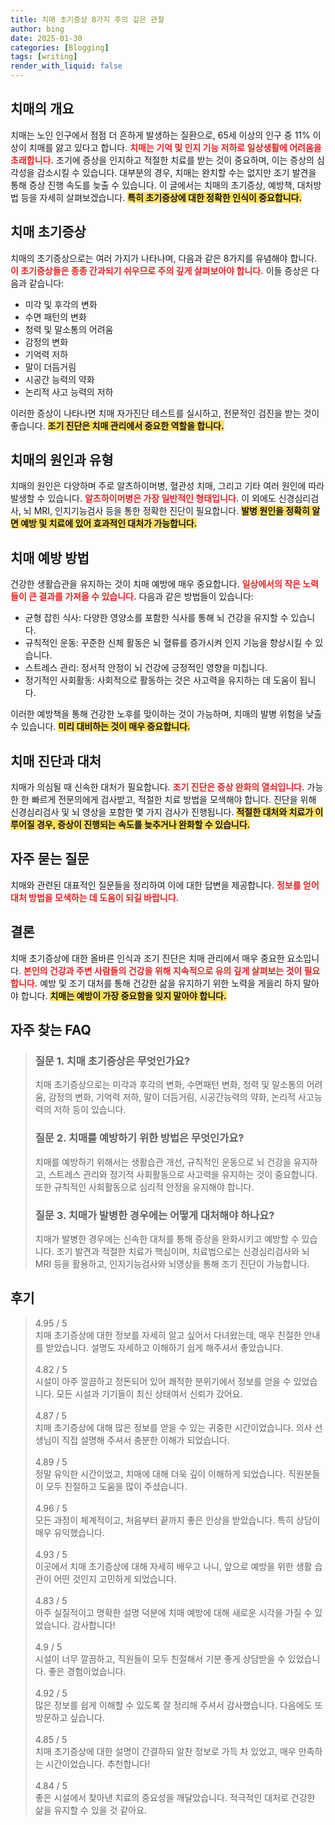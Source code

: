 ```yaml
---
title: 치매 초기증상 8가지 주의 깊은 관찰
author: bing
date: 2025-01-30
categories: [Blogging]
tags: [writing]
render_with_liquid: false
---
```



<h2 id='치매의 개요'>치매의 개요</h2>

<p>치매는 노인 인구에서 점점 더 흔하게 발생하는 질환으로, 65세 이상의 인구 중 11% 이상이 치매를 앓고 있다고 합니다. <b><span style="color: #ee2323;">치매는 기억 및 인지 기능 저하로 일상생활에 어려움을 초래합니다.</span></b> 조기에 증상을 인지하고 적절한 치료를 받는 것이 중요하며, 이는 증상의 심각성을 감소시킬 수 있습니다. 대부분의 경우, 치매는 완치할 수는 없지만 조기 발견을 통해 증상 진행 속도를 늦출 수 있습니다. 이 글에서는 치매의 초기증상, 예방책, 대처방법 등을 자세히 살펴보겠습니다. <b><span style="background-color: #ffe066;">특히 초기증상에 대한 정확한 인식이 중요합니다.</span></b></p>

<h2 id='치매 초기증상'>치매 초기증상</h2>

<p>치매의 초기증상으로는 여러 가지가 나타나며, 다음과 같은 8가지를 유념해야 합니다. <b><span style="color: #ee2323;">이 초기증상들은 종종 간과되기 쉬우므로 주의 깊게 살펴보아야 합니다.</span></b> 이들 증상은 다음과 같습니다:</p>

<ul>
    <li>미각 및 후각의 변화</li>
    <li>수면 패턴의 변화</li>
    <li>청력 및 말소통의 어려움</li>
    <li>감정의 변화</li>
    <li>기억력 저하</li>
    <li>말이 더듬거림</li>
    <li>시공간 능력의 약화</li>
    <li>논리적 사고 능력의 저하</li>
</ul>

<p>이러한 증상이 나타나면 치매 자가진단 테스트를 실시하고, 전문적인 검진을 받는 것이 좋습니다. <b><span style="background-color: #ffe066;">조기 진단은 치매 관리에서 중요한 역할을 합니다.</span></b></p>

<h2 id='치매의 원인과 유형'>치매의 원인과 유형</h2>

<p>치매의 원인은 다양하며 주로 알츠하이머병, 혈관성 치매, 그리고 기타 여러 원인에 따라 발생할 수 있습니다. <b><span style="color: #ee2323;">알츠하이머병은 가장 일반적인 형태입니다.</span></b> 이 외에도 신경심리검사, 뇌 MRI, 인지기능검사 등을 통한 정확한 진단이 필요합니다. <b><span style="background-color: #ffe066;">발병 원인을 정확히 알면 예방 및 치료에 있어 효과적인 대처가 가능합니다.</span></b></p>

<h2 id='치매 예방 방법'>치매 예방 방법</h2>

<p>건강한 생활습관을 유지하는 것이 치매 예방에 매우 중요합니다. <b><span style="color: #ee2323;">일상에서의 작은 노력들이 큰 결과를 가져올 수 있습니다.</span></b> 다음과 같은 방법들이 있습니다:</p>

<ul>
    <li>균형 잡힌 식사: 다양한 영양소를 포함한 식사를 통해 뇌 건강을 유지할 수 있습니다.</li>
    <li>규칙적인 운동: 꾸준한 신체 활동은 뇌 혈류를 증가시켜 인지 기능을 향상시킬 수 있습니다.</li>
    <li>스트레스 관리: 정서적 안정이 뇌 건강에 긍정적인 영향을 미칩니다.</li>
    <li>정기적인 사회활동: 사회적으로 활동하는 것은 사고력을 유지하는 데 도움이 됩니다.</li>
</ul>

<p>이러한 예방책을 통해 건강한 노후를 맞이하는 것이 가능하며, 치매의 발병 위험을 낮출 수 있습니다. <b><span style="background-color: #ffe066;">미리 대비하는 것이 매우 중요합니다.</span></b></p>

<h2 id='치매 진단과 대처'>치매 진단과 대처</h2>

<p>치매가 의심될 때 신속한 대처가 필요합니다. <b><span style="color: #ee2323;">조기 진단은 증상 완화의 열쇠입니다.</span></b> 가능한 한 빠르게 전문의에게 검사받고, 적절한 치료 방법을 모색해야 합니다. 진단을 위해 신경심리검사 및 뇌 영상을 포함한 몇 가지 검사가 진행됩니다. <b><span style="background-color: #ffe066;">적절한 대처와 치료가 이루어질 경우, 증상이 진행되는 속도를 늦추거나 완화할 수 있습니다.</span></b></p>

<h2 id='자주 묻는 질문'>자주 묻는 질문</h2>

<p>치매와 관련된 대표적인 질문들을 정리하여 이에 대한 답변을 제공합니다. <b><span style="color: #ee2323;">정보를 얻어 대처 방법을 모색하는 데 도움이 되길 바랍니다.</span></b></p>

<h2 id='결론'>결론</h2>

<p>치매 초기증상에 대한 올바른 인식과 조기 진단은 치매 관리에서 매우 중요한 요소입니다. <b><span style="color: #ee2323;">본인의 건강과 주변 사람들의 건강을 위해 지속적으로 유의 깊게 살펴보는 것이 필요합니다.</span></b> 예방 및 조기 대처를 통해 건강한 삶을 유지하기 위한 노력을 게을리 하지 말아야 합니다. <b><span style="background-color: #ffe066;">치매는 예방이 가장 중요함을 잊지 말아야 합니다.</span></b></p>


<h2 id='자주_찾는_FAQ'>자주 찾는 FAQ</h2>
<div itemscope="" itemtype="https://schema.org/FAQPage"> 
<blockquote> 
<div itemscope="" itemprop="mainEntity" itemtype="https://schema.org/Question"> 
<h3 itemprop="name">질문 1. 치매 초기증상은 무엇인가요?</h3> 
<div itemscope="" itemprop="acceptedAnswer" itemtype="https://schema.org/Answer"> 
<span itemprop="text"> 
<p>치매 초기증상으로는 미각과 후각의 변화, 수면패턴 변화, 청력 및 말소통의 어려움, 감정의 변화, 기억력 저하, 말이 더듬거림, 시공간능력의 약화, 논리적 사고능력의 저하 등이 있습니다.</p> 
</span> 
</div> 
</div> 

<div itemscope="" itemprop="mainEntity" itemtype="https://schema.org/Question"> 
<h3 itemprop="name">질문 2. 치매를 예방하기 위한 방법은 무엇인가요?</h3> 
<div itemscope="" itemprop="acceptedAnswer" itemtype="https://schema.org/Answer"> 
<span itemprop="text"> 
<p>치매를 예방하기 위해서는 생활습관 개선, 규칙적인 운동으로 뇌 건강을 유지하고, 스트레스 관리와 정기적 사회활동으로 사고력을 유지하는 것이 중요합니다. 또한 규칙적인 사회활동으로 심리적 안정을 유지해야 합니다.</p> 
</span> 
</div> 
</div> 

<div itemscope="" itemprop="mainEntity" itemtype="https://schema.org/Question"> 
<h3 itemprop="name">질문 3. 치매가 발병한 경우에는 어떻게 대처해야 하나요?</h3> 
<div itemscope="" itemprop="acceptedAnswer" itemtype="https://schema.org/Answer"> 
<span itemprop="text"> 
<p>치매가 발병한 경우에는 신속한 대처를 통해 증상을 완화시키고 예방할 수 있습니다. 조기 발견과 적절한 치료가 핵심이며, 치료법으로는 신경심리검사와 뇌 MRI 등을 활용하고, 인지기능검사와 뇌영상을 통해 조기 진단이 가능합니다.</p> 
</span> 
</div> 
</div> 

</blockquote> 
</div>
<h2 id='후기'>후기</h2>
<div itemscope itemtype="https://schema.org/Product">
  <blockquote>
  <div itemprop="review" itemscope itemtype="https://schema.org/Review">
      <div itemprop="reviewRating" itemscope itemtype="https://schema.org/Rating"> <span itemprop="ratingValue">4.95</span> / <span itemprop="bestRating">5</span> </div>
      <span itemprop="reviewBody">치매 초기증상에 대한 정보를 자세히 알고 싶어서 다녀왔는데, 매우 친절한 안내를 받았습니다. 설명도 자세하고 이해하기 쉽게 해주셔서 좋았습니다.</span>
  </div>
  <br>
  <div itemprop="review" itemscope itemtype="https://schema.org/Review">
      <div itemprop="reviewRating" itemscope itemtype="https://schema.org/Rating"> <span itemprop="ratingValue">4.82</span> / <span itemprop="bestRating">5</span> </div>
      <span itemprop="reviewBody">시설이 아주 깔끔하고 정돈되어 있어 쾌적한 분위기에서 정보를 얻을 수 있었습니다. 모든 시설과 기기들이 최신 상태여서 신뢰가 갔어요.</span>
  </div>
  <br>
  <div itemprop="review" itemscope itemtype="https://schema.org/Review">
      <div itemprop="reviewRating" itemscope itemtype="https://schema.org/Rating"> <span itemprop="ratingValue">4.87</span> / <span itemprop="bestRating">5</span> </div>
      <span itemprop="reviewBody">치매 초기증상에 대해 많은 정보를 얻을 수 있는 귀중한 시간이었습니다. 의사 선생님이 직접 설명해 주셔서 충분한 이해가 되었습니다.</span>
  </div>
  <br>
  <div itemprop="review" itemscope itemtype="https://schema.org/Review">
      <div itemprop="reviewRating" itemscope itemtype="https://schema.org/Rating"> <span itemprop="ratingValue">4.89</span> / <span itemprop="bestRating">5</span> </div>
      <span itemprop="reviewBody">정말 유익한 시간이었고, 치매에 대해 더욱 깊이 이해하게 되었습니다. 직원분들이 모두 친절하고 도움을 많이 주셨습니다.</span>
  </div>
  <br>
  <div itemprop="review" itemscope itemtype="https://schema.org/Review">
      <div itemprop="reviewRating" itemscope itemtype="https://schema.org/Rating"> <span itemprop="ratingValue">4.96</span> / <span itemprop="bestRating">5</span> </div>
      <span itemprop="reviewBody">모든 과정이 체계적이고, 처음부터 끝까지 좋은 인상을 받았습니다. 특히 상담이 매우 유익했습니다.</span>
  </div>
  <br>
  <div itemprop="review" itemscope itemtype="https://schema.org/Review">
      <div itemprop="reviewRating" itemscope itemtype="https://schema.org/Rating"> <span itemprop="ratingValue">4.93</span> / <span itemprop="bestRating">5</span> </div>
      <span itemprop="reviewBody">이곳에서 치매 초기증상에 대해 자세히 배우고 나니, 앞으로 예방을 위한 생활 습관이 어떤 것인지 고민하게 되었습니다.</span>
  </div>
  <br>
  <div itemprop="review" itemscope itemtype="https://schema.org/Review">
      <div itemprop="reviewRating" itemscope itemtype="https://schema.org/Rating"> <span itemprop="ratingValue">4.83</span> / <span itemprop="bestRating">5</span> </div>
      <span itemprop="reviewBody">아주 실질적이고 명확한 설명 덕분에 치매 예방에 대해 새로운 시각을 가질 수 있었습니다. 감사합니다!</span>
  </div>
  <br>
  <div itemprop="review" itemscope itemtype="https://schema.org/Review">
      <div itemprop="reviewRating" itemscope itemtype="https://schema.org/Rating"> <span itemprop="ratingValue">4.9</span> / <span itemprop="bestRating">5</span> </div>
      <span itemprop="reviewBody">시설이 너무 깔끔하고, 직원들이 모두 친절해서 기분 좋게 상담받을 수 있었습니다. 좋은 경험이었습니다.</span>
  </div>
  <br>
  <div itemprop="review" itemscope itemtype="https://schema.org/Review">
      <div itemprop="reviewRating" itemscope itemtype="https://schema.org/Rating"> <span itemprop="ratingValue">4.92</span> / <span itemprop="bestRating">5</span> </div>
      <span itemprop="reviewBody">많은 정보를 쉽게 이해할 수 있도록 잘 정리해 주셔서 감사했습니다. 다음에도 또 방문하고 싶습니다.</span>
  </div>
  <br>
  <div itemprop="review" itemscope itemtype="https://schema.org/Review">
      <div itemprop="reviewRating" itemscope itemtype="https://schema.org/Rating"> <span itemprop="ratingValue">4.85</span> / <span itemprop="bestRating">5</span> </div>
      <span itemprop="reviewBody">치매 초기증상에 대한 설명이 간결하되 알찬 정보로 가득 차 있었고, 매우 만족하는 시간이었습니다. 추천합니다!</span>
  </div>
  <br>
  <div itemprop="review" itemscope itemtype="https://schema.org/Review">
      <div itemprop="reviewRating" itemscope itemtype="https://schema.org/Rating"> <span itemprop="ratingValue">4.84</span> / <span itemprop="bestRating">5</span> </div>
      <span itemprop="reviewBody">좋은 시설에서 찾아낸 치료의 중요성을 깨달았습니다. 적극적인 대처로 건강한 삶을 유지할 수 있을 것 같아요.</span>
  </div>
  </blockquote>
</div>
